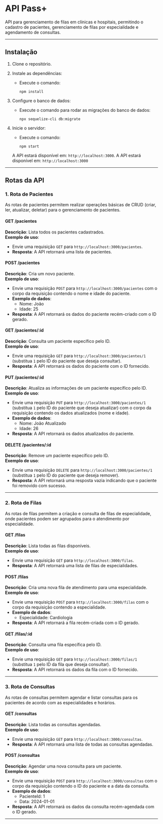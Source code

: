 # **API Pass+**

API para gerenciamento de filas em clínicas e hospitais, permitindo o cadastro de pacientes, gerenciamento de filas por especialidade e agendamento de consultas.

---

## **Instalação**

1. Clone o repositório.
2. Instale as dependências:
   - Execute o comando:
     ```
     npm install
     ```

3. Configure o banco de dados:
   - Execute o comando para rodar as migrações do banco de dados:
     ```
     npx sequelize-cli db:migrate
     ```

4. Inicie o servidor:
   - Execute o comando:
     ```
     npm start
     ```
   A API estará disponível em: `http://localhost:3000`.
A API estará disponível em: `http://localhost:3000`

---

## **Rotas da API**

### **1. Rota de Pacientes**

As rotas de pacientes permitem realizar operações básicas de CRUD (criar, ler, atualizar, deletar) para o gerenciamento de pacientes.

#### **GET /pacientes**  
**Descrição**: Lista todos os pacientes cadastrados.  
**Exemplo de uso**:
- Envie uma requisição `GET` para `http://localhost:3000/pacientes`.
- **Resposta**: A API retornará uma lista de pacientes.

#### **POST /pacientes**  
**Descrição**: Cria um novo paciente.  
**Exemplo de uso**:
- Envie uma requisição `POST` para `http://localhost:3000/pacientes` com o corpo da requisição contendo o nome e idade do paciente.
- **Exemplo de dados**: 
  - Nome: João
  - Idade: 25
- **Resposta**: A API retornará os dados do paciente recém-criado com o ID gerado.

#### **GET /pacientes/:id**  
**Descrição**: Consulta um paciente específico pelo ID.  
**Exemplo de uso**:
- Envie uma requisição `GET` para `http://localhost:3000/pacientes/1` (substitua `1` pelo ID do paciente que deseja consultar).
- **Resposta**: A API retornará os dados do paciente com o ID fornecido.

#### **PUT /pacientes/:id**  
**Descrição**: Atualiza as informações de um paciente específico pelo ID.  
**Exemplo de uso**:
- Envie uma requisição `PUT` para `http://localhost:3000/pacientes/1` (substitua `1` pelo ID do paciente que deseja atualizar) com o corpo da requisição contendo os dados atualizados (nome e idade).
- **Exemplo de dados**: 
  - Nome: João Atualizado
  - Idade: 26
- **Resposta**: A API retornará os dados atualizados do paciente.

#### **DELETE /pacientes/:id**  
**Descrição**: Remove um paciente específico pelo ID.  
**Exemplo de uso**:
- Envie uma requisição `DELETE` para `http://localhost:3000/pacientes/1` (substitua `1` pelo ID do paciente que deseja remover).
- **Resposta**: A API retornará uma resposta vazia indicando que o paciente foi removido com sucesso.

---

### **2. Rota de Filas**

As rotas de filas permitem a criação e consulta de filas de especialidade, onde pacientes podem ser agrupados para o atendimento por especialidade.

#### **GET /filas**  
**Descrição**: Lista todas as filas disponíveis.  
**Exemplo de uso**:
- Envie uma requisição `GET` para `http://localhost:3000/filas`.
- **Resposta**: A API retornará uma lista de filas de especialidades.

#### **POST /filas**  
**Descrição**: Cria uma nova fila de atendimento para uma especialidade.  
**Exemplo de uso**:
- Envie uma requisição `POST` para `http://localhost:3000/filas` com o corpo da requisição contendo a especialidade.
- **Exemplo de dados**: 
  - Especialidade: Cardiologia
- **Resposta**: A API retornará a fila recém-criada com o ID gerado.

#### **GET /filas/:id**  
**Descrição**: Consulta uma fila específica pelo ID.  
**Exemplo de uso**:
- Envie uma requisição `GET` para `http://localhost:3000/filas/1` (substitua `1` pelo ID da fila que deseja consultar).
- **Resposta**: A API retornará os dados da fila com o ID fornecido.

---

### **3. Rota de Consultas**

As rotas de consultas permitem agendar e listar consultas para os pacientes de acordo com as especialidades e horários.

#### **GET /consultas**  
**Descrição**: Lista todas as consultas agendadas.  
**Exemplo de uso**:
- Envie uma requisição `GET` para `http://localhost:3000/consultas`.
- **Resposta**: A API retornará uma lista de todas as consultas agendadas.

#### **POST /consultas**  
**Descrição**: Agendar uma nova consulta para um paciente.  
**Exemplo de uso**:
- Envie uma requisição `POST` para `http://localhost:3000/consultas` com o corpo da requisição contendo o ID do paciente e a data da consulta.
- **Exemplo de dados**: 
  - PacienteId: 1
  - Data: 2024-01-01
- **Resposta**: A API retornará os dados da consulta recém-agendada com o ID gerado.

---


